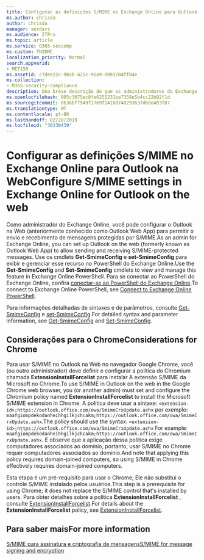 ```yaml
---
title: Configurar as definições S/MIME no Exchange Online para Outlook na Web
ms.author: chrisda
author: chrisda
manager: serdars
ms.audience: ITPro
ms.topic: article
ms.service: O365-seccomp
ms.custom: TN2DMC
localization_priority: Normal
search.appverid:
- MET150
ms.assetid: c7dee22c-9b5b-425c-91a9-d093204ff84e
ms.collection:
- M365-security-compliance
description: Uma breve descrição do que os administradores do Exchange Online precisam fazer para exibir e configurar as configurações S/MIME no Outlook na Web no Exchange Online.
ms.openlocfilehash: 005c3075ec8fe6255231ba7358e5b4cc22b92f1d
ms.sourcegitcommit: 8b36bf7949f1769f1418d740293637d60e403f87
ms.translationtype: MT
ms.contentlocale: pt-BR
ms.lasthandoff: 02/28/2019
ms.locfileid: "30339439"
---
```

# <a name="configure-smime-settings-in-exchange-online-for-outlook-on-the-web"></a><span data-ttu-id="25ede-103">Configurar as definições S/MIME no Exchange Online para Outlook na Web</span><span class="sxs-lookup"><span data-stu-id="25ede-103">Configure S/MIME settings in Exchange Online for Outlook on the web</span></span>

<span data-ttu-id="25ede-104">Como administrador do Exchange Online, você pode configurar o Outlook na Web (anteriormente conhecido como Outlook Web App) para permitir o envio e recebimento de mensagens protegidas por S/MIME.</span><span class="sxs-lookup"><span data-stu-id="25ede-104">As an admin for Exchange Online, you can set up Outlook on the web (formerly known as Outlook Web App) to allow sending and receiving S/MIME-protected messages.</span></span> <span data-ttu-id="25ede-105">Use os cmdlets **Get-SmimeConfig** e **set-SmimeConfig** para exibir e gerenciar esse recurso no PowerShell do Exchange Online.</span><span class="sxs-lookup"><span data-stu-id="25ede-105">Use the **Get-SmimeConfig** and **Set-SmimeConfig** cmdlets to view and manage this feature in Exchange Online PowerShell.</span></span> <span data-ttu-id="25ede-106">Para se conectar ao PowerShell do Exchange Online, confira [conectar-se ao PowerShell do Exchange Online](https://go.microsoft.com/fwlink/p/?linkid=396554).</span><span class="sxs-lookup"><span data-stu-id="25ede-106">To connect to Exchange Online PowerShell, see [Connect to Exchange Online PowerShell](https://go.microsoft.com/fwlink/p/?linkid=396554).</span></span>

<span data-ttu-id="25ede-107">Para informações detalhadas de sintaxes e de parâmetros, consulte [Get-SmimeConfig](http://technet.microsoft.com/library/4b29fa89-0840-4fe9-8885-019fcef2e02b.aspx) e [set-SmimeConfig](http://technet.microsoft.com/library/de357ce0-8143-4c36-8032-026292fc63f0.aspx).</span><span class="sxs-lookup"><span data-stu-id="25ede-107">For detailed syntax and parameter information, see [Get-SmimeConfig](http://technet.microsoft.com/library/4b29fa89-0840-4fe9-8885-019fcef2e02b.aspx) and [Set-SmimeConfig](http://technet.microsoft.com/library/de357ce0-8143-4c36-8032-026292fc63f0.aspx).</span></span>

## <a name="considerations-for-chrome"></a><span data-ttu-id="25ede-108">Considerações para o Chrome</span><span class="sxs-lookup"><span data-stu-id="25ede-108">Considerations for Chrome</span></span>

<span data-ttu-id="25ede-109">Para usar S/MIME no Outlook na Web no navegador Google Chrome, você (ou outro administrador) deve definir e configurar a política do Chromium chamada **ExtensionInstallForcelist** para instalar A extensão S/MIME da Microsoft no Chrome.</span><span class="sxs-lookup"><span data-stu-id="25ede-109">To use S/MIME in Outlook on the web in the Google Chrome web browser, you (or another admin) must set and configure the Chromium policy named **ExtensionInstallForcelist** to install the Microsoft S/MIME extension in Chrome.</span></span> <span data-ttu-id="25ede-110">A política deve usar a sintaxe: `<extension-id>;https://outlook.office.com/owa/SmimeCrxUpdate.ashx` por exemplo: `maafgiompdekodanheihhgilkjchcakm;https://outlook.office.com/owa/SmimeCrxUpdate.ashx`.</span><span class="sxs-lookup"><span data-stu-id="25ede-110">The policy should use the syntax: `<extension-id>;https://outlook.office.com/owa/SmimeCrxUpdate.ashx` For example: `maafgiompdekodanheihhgilkjchcakm;https://outlook.office.com/owa/SmimeCrxUpdate.ashx`.</span></span> <span data-ttu-id="25ede-111">E observe que a aplicação dessa política exige computadores associados ao domínio, portanto, usar S/MIME no Chrome requer computadores associados ao domínio.</span><span class="sxs-lookup"><span data-stu-id="25ede-111">And note that applying this policy requires domain-joined computers, so using S/MIME in Chrome effectively requires domain-joined computers.</span></span>

<span data-ttu-id="25ede-112">Esta etapa é um pré-requisito para usar o Chrome; Ele não substitui o controle S/MIME instalado pelos usuários.</span><span class="sxs-lookup"><span data-stu-id="25ede-112">This step is a prerequisite for using Chrome; it does not replace the S/MIME control that's installed by users.</span></span> <span data-ttu-id="25ede-113">Para obter detalhes sobre a política **ExtensionInstallForcelist** , consulte [ExtensionInstallForcelist](http://dev.chromium.org/administrators/policy-list-3#ExtensionInstallForcelist).</span><span class="sxs-lookup"><span data-stu-id="25ede-113">For details about the **ExtensionInstallForcelist** policy, see [ExtensionInstallForcelist](http://dev.chromium.org/administrators/policy-list-3#ExtensionInstallForcelist).</span></span>

## <a name="for-more-information"></a><span data-ttu-id="25ede-114">Para saber mais</span><span class="sxs-lookup"><span data-stu-id="25ede-114">For more information</span></span>

[<span data-ttu-id="25ede-115">S/MIME para assinatura e criptografia de mensagens</span><span class="sxs-lookup"><span data-stu-id="25ede-115">S/MIME for message signing and encryption</span></span>](s-mime-for-message-signing-and-encryption.md)
